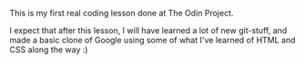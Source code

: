 This is my first real coding lesson done at The Odin Project.

I expect that after this lesson, I will have learned a lot of new git-stuff, and made a basic clone of Google using some of what I've learned of HTML and CSS along the way :)
